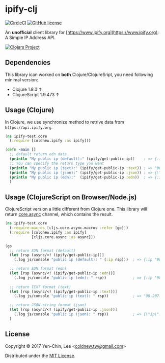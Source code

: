 # ipify-clj
[![CircleCI](https://circleci.com/gh/coldnew/ipify-clj.svg?style=svg)](https://circleci.com/gh/coldnew/ipify-clj)
[![GitHub license](https://img.shields.io/badge/license-MIT-blue.svg)](https://raw.githubusercontent.com/coldnew/ipify-clj/master/LICENSE)

An **unofficial** client library for [https://www.ipify.org](https://www.ipify.org): A Simple IP Address API.

[![Clojars Project](http://clojars.org/coldnew/ipify/latest-version.svg)](http://clojars.org/coldnew/ipify)

## Dependencies

This library ican worked on **both** Clojure/ClojureSript, you need following minimal version:

* Clojure 1.8.0 ↑
* ClojureScript 1.9.473 ↑

## Usage (Clojure)

In Clojure, we use synchronize method to retrive data from `https://api.ipify.org`. 

```clojure
(ns ipify-test.core
  (:require [coldnew.ipify :as ipify]))

(defn -main []
  ;; default return edn data
  (println "My public ip (default):" (ipify/get-public-ip))    ; => {:ip "98.207.254.136"}
  ;; You can specify the return type you want
  (println "My public ip (text):" (ipify/get-public-ip :text)) ; => "98.207.254.136"
  (println "My public ip (json):" (ipify/get-public-ip :json)) ; => {\"ip\": \"98.207.254.136\"}
  (println "My public ip (edn):"  (ipify/get-public-ip :edn))  ; => {:ip "98.207.254.136"}
  ) 
```

## Usage (ClojureScript on Browser/Node.js)

ClojureScript version a little different from Clojure one. This library will return [core.async](https://clojure.github.io/core.async) channel, which contains the result.

```clojure
(ns ipify-test.core
  (:require-macros [cljs.core.async.macros :refer [go]])
  (:require [coldnew.ipify :as ipify]
            [cljs.core.async :as async]))

(go
  ;; return EDN format (default)
  (let [rsp (async/<! (ipify/get-public-ip))]
    (.log js/console "public ip (default): " (:ip rsp)))  ; => {:ip "98.207.254.136"}

  ;; return EDN format (edn)
  (let [rsp (async/<! (ipify/get-public-ip :edn))]
    (.log js/console "public ip (edn): " rsp))            ; => {:ip "98.207.254.136"}
  
  ;; return TEXT format (text)
  (let [rsp (async/<! (ipify/get-public-ip :text))]
    (.log js/console "public ip (text): " rsp))           ; => "98.207.254.136"

  ;; return JSON-string format (json)
  (let [rsp (async/<! (ipify/get-public-ip :json))]
    (.log js/console "public ip (json): " rsp))           ; => {\"ip\": \"98.207.254.136\"}
  )
```

## License

Copyright © 2017 Yen-Chin, Lee <<coldnew.tw@gmail.com>>

Distributed under the [MIT License](http://opensource.org/licenses/MIT).
